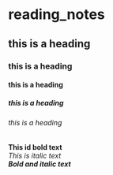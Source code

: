 # reading_notes
## this is a heading
### this is a heading
#### this is a heading
##### this is a heading
###### this is a heading

**This id bold text**   
*This is italic text*   
_**Bold and italic text**_   
